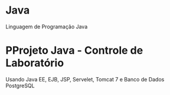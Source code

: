 # Java
Linguagem de Programação Java

# PProjeto Java - Controle de Laboratório
Usando Java EE, EJB, JSP, Servelet, Tomcat 7 e Banco de Dados PostgreSQL
